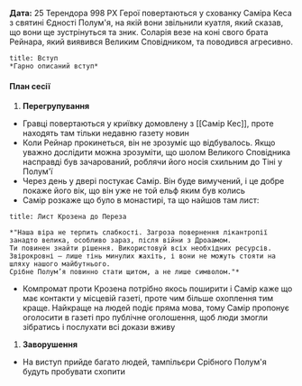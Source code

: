 **Дата:** 25 Терендора 998 РХ
Герої повертаються у схованку Саміра Кеса з святині Єдності Полум'я, на якій вони звільнили куатля, який сказав, що вони ще зустрінуться та зник. Соларія везе на коні свого брата Рейнара, який виявився Великим Сповідником, та поводився агресивно.
```ad-note
title: Вступ
*Гарно описаний вступ*
```
#### План сесії
1. **Перегрупування**
- Гравці повертаються у криївку домовлену з [[Самір Кес]], проте находять там тільки недавню газету новин
- Коли Рейнар прокинеться, він не зрозуміє що відбувалось. Якщо уважно дослідити можна зрозуміти, що шолом Великого Сповідника насправді був зачарований, роблячи його носія схильним до Тіні у Полум'ї 
- Через день у двері постукає Самір. Він буде вимучений, і це добре покаже його вік, що він уже не той ельф яким був колись
- Самір розкаже що було в монастирі, та що найшов там лист:
```ad-note
title: Лист Крозена до Переза 

*"Наша віра не терпить слабкості. Загроза повернення лікантропії занадто велика, особливо зараз, після війни з Дроаамом.  
Ти повинен знайти рішення. Використовуй всіх необхідних ресурсів. Звірокровні – лише тінь минулих жахіть, і вони не можуть стояти на шляху нашого майбутнього.  
Срібне Полум’я повинно стати щитом, а не лише символом."*  
```
- Компромат проти Крозена потрібно якось поширити і Самір каже що має контакти у місцевій газеті, проте чим більше охоплення тим краще. Найкраще на людей подіє пряма мова, тому Самір пропонує оголосити в газеті про публічне оголошення, щоб люди змогли зібратись і послухати всі докази вживу
1. **Заворушення**
- На виступ прийде багато людей, тампільєри Срібного Полум'я будуть пробувати схопити